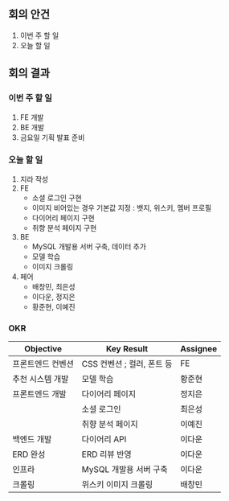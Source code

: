 ## 회의 안건

1. 이번 주 할 일
2. 오늘 할 일

## 회의 결과

### 이번 주 할 일

1. FE 개발
2. BE 개발
3. 금요일 기획 발표 준비

### 오늘 할 일

1. 지라 작성
2. FE
   - 소셜 로그인 구현
   - 이미지 비어있는 경우 기본값 지정 : 뱃지, 위스키, 멤버 프로필
   - 다이어리 페이지 구현
   - 취향 분석 페이지 구현
3. BE
   - MySQL 개발용 서버 구축, 데이터 추가
   - 모델 학습
   - 이미지 크롤링
4. 페어
   - 배창민, 최은성
   - 이다운, 정지은
   - 황준현, 이예진

### OKR

| Objective | Key Result | Assignee |
| --- | --- | --- |
| 프론트엔드 컨벤션 | CSS 컨벤션 ; 컬러, 폰트 등 | FE |
| 추천 시스템 개발 | 모델 학습 | 황준현 |
| 프론트엔드 개발 | 다이어리 페이지 | 정지은 |
|  | 소셜 로그인 | 최은성 |
|  | 취향 분석 페이지 | 이예진 |
| 백엔드 개발 | 다이어리 API | 이다운 |
| ERD 완성 | ERD 리뷰 반영 | 이다운 |
| 인프라 | MySQL 개발용 서버 구축 | 이다운 |
| 크롤링 | 위스키 이미지 크롤링 | 배창민 |